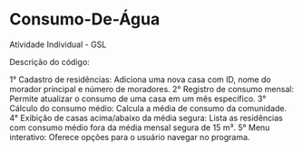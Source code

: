 # Consumo-De-Água
Atividade Individual -  GSL 


Descrição do código:

1° Cadastro de residências: Adiciona uma nova casa com ID, nome do morador principal e número de moradores.
2° Registro de consumo mensal: Permite atualizar o consumo de uma casa em um mês específico.
3° Cálculo do consumo médio: Calcula a média de consumo da comunidade.
4° Exibição de casas acima/abaixo da média segura: Lista as residências com consumo médio fora da média mensal segura de 15 m³.
5° Menu interativo: Oferece opções para o usuário navegar no programa.
